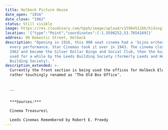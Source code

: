 ```yaml
---
title: Holbeck Picture House
date_open: "1916"
date_close: "1962"
status: Still visible
image: https://res.cloudinary.com/hpph/image/upload/v1596451166/hidinginplainsight/holbeckpicturehouse.svg
location: '{"type":"Point","coordinates":[-1.5598252,53.7854169]}'
address: 99 Domestic Street, Holbeck
description: "Opening in 1916, this 900 seat cinema had a 'bijou orchestra’ at
  every performance. Star Cinemas took it over in 1943. The cinema closed in in
  1962 and became the Silver Dollar Bingo and Social Club, then the building was
  used for a while by the Leeds Building Society (formerly Leeds and Holbeck
  Building Society). "
description_extended: >-
  Currently the front section is being used the offices for Holbeck Elderly Aid,
  rather touchingly renamed as ‘The Old Box Office’.


  __


  ***Sources:***

  Cinema Treasures\

  Leeds Cinemas Remembered by Robert E. Preedy
---
```


